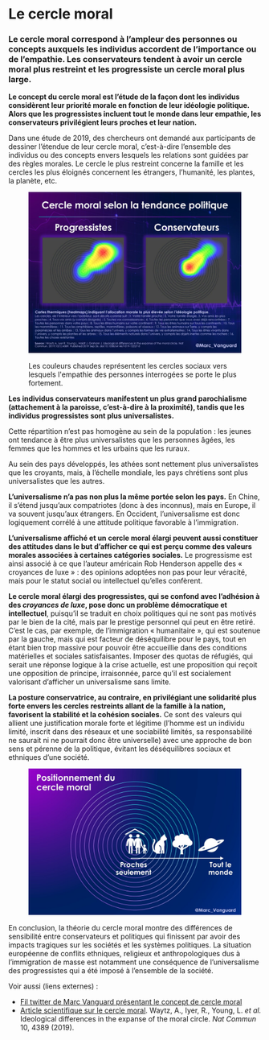 # Le cercle moral

### Le cercle moral correspond à l’ampleur des personnes ou concepts auxquels les individus accordent de l’importance ou de l’empathie. Les conservateurs tendent à avoir un cercle moral plus restreint et les progressiste un cercle moral plus large.

**Le concept du cercle moral est l’étude de la façon dont les individus considèrent leur priorité morale en fonction de leur idéologie politique. Alors que les progressistes incluent tout le monde dans leur empathie, les conservateurs privilégient leurs proches et leur nation.**

Dans une étude de 2019, des chercheurs ont demandé aux participants de dessiner l’étendue de leur cercle moral, c’est-à-dire l’ensemble des individus ou des concepts envers lesquels les relations sont guidées par des règles morales. Le cercle le plus restreint concerne la famille et les cercles les plus éloignés concernent les étrangers, l’humanité, les plantes, la planète, etc.

<figure><img src="../.gitbook/assets/GmVejQWWYAEQGGf.jpg" alt=""><figcaption><p>Les couleurs chaudes représentent les cercles sociaux vers lesquels l'empathie des personnes interrogées se porte le plus fortement.</p></figcaption></figure>

**Les individus conservateurs manifestent un plus grand parochialisme (attachement à la paroisse, c’est-à-dire à la proximité), tandis que les individus progressistes sont plus universalistes.**

Cette répartition n’est pas homogène au sein de la population : les jeunes ont tendance à être plus universalistes que les personnes âgées, les femmes que les hommes et les urbains que les ruraux.

Au sein des pays développés, les athées sont nettement plus universalistes que les croyants, mais, à l’échelle mondiale, les pays chrétiens sont plus universalistes que les autres.

**L’universalisme n’a pas non plus la même portée selon les pays.** En Chine, il s’étend jusqu’aux compatriotes (donc à des inconnus), mais en Europe, il va souvent jusqu’aux étrangers. En Occident, l’universalisme est donc logiquement corrélé à une attitude politique favorable à l’immigration.

**L’universalisme affiché et un cercle moral élargi peuvent aussi constituer des attitudes dans le but d’afficher ce qui est perçu comme des valeurs morales associées à certaines catégories sociales.** Le progressisme est ainsi associé à ce que l’auteur américain Rob Henderson appelle des « croyances de luxe » : des opinions adoptées non pas pour leur véracité, mais pour le statut social ou intellectuel qu’elles confèrent.

**Le cercle moral élargi des progressistes, qui se confond avec l’adhésion à des&#x20;**_**croyances de luxe**_**, pose donc un problème démocratique et intellectuel**, puisqu’il se traduit en choix politiques qui ne sont pas motivés par le bien de la cité, mais par le prestige personnel qui peut en être retiré. C’est le cas, par exemple, de l’immigration « humanitaire », qui est soutenue par la gauche, mais qui est facteur de déséquilibre pour le pays, tout en étant bien trop massive pour pouvoir être accueillie dans des conditions matérielles et sociales satisfaisantes. Imposer des quotas de réfugiés, qui serait une réponse logique à la crise actuelle, est une proposition qui reçoit une opposition de principe, irraisonnée, parce qu’il est socialement valorisant d’afficher un universalisme sans limite.

**La posture conservatrice, au contraire, en privilégiant une solidarité plus forte envers les cercles restreints allant de la famille à la nation, favorisent la stabilité et la cohésion sociales.** Ce sont des valeurs qui allient une justification morale forte et légitime (l’homme est un individu limité, inscrit dans des réseaux et une sociabilité limités, sa responsabilité ne saurait ni ne pourrait donc être universelle) avec une approche de bon sens et pérenne de la politique, évitant les déséquilibres sociaux et ethniques d’une société.

<figure><img src="../.gitbook/assets/GmVesRJXIAAcrMV.jpg" alt=""><figcaption></figcaption></figure>

En conclusion, la théorie du cercle moral montre des différences de sensibilité entre conservateurs et politiques qui finissent par avoir des impacts tragiques sur les sociétés et les systèmes politiques. La situation européenne de conflits ethniques, religieux et anthropologiques dus à l’immigration de masse est notamment une conséquence de l’universalisme des progressistes qui a été imposé à l’ensemble de la société.



Voir aussi (liens externes) :

* [Fil twitter de Marc Vanguard présentant le concept de cercle moral](https://x.com/marc_vanguard/status/1902043557688406194)
* [Article scientifique sur le cercle moral](https://www.nature.com/articles/s41467-019-12227-0#citeas). Waytz, A., Iyer, R., Young, L. _et al._ Ideological differences in the expanse of the moral circle. _Nat Commun_ 10, 4389 (2019).
